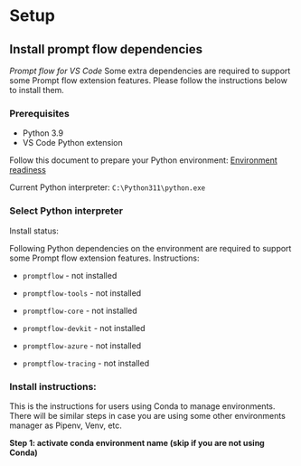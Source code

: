 # Setup

## Install prompt flow dependencies

_Prompt flow for VS Code_
Some extra dependencies are required to support some Prompt flow extension features. Please follow the instructions below to install them.

### Prerequisites
- Python 3.9
- VS Code Python extension

Follow this document to prepare your Python environment: [Environment readiness](link-to-document)

Current Python interpreter: `C:\Python311\python.exe`

### Select Python interpreter

Install status:

Following Python dependencies on the environment are required to support some Prompt flow extension features. Instructions:

- `promptflow` - not installed

- `promptflow-tools` - not installed

- `promptflow-core` - not installed

- `promptflow-devkit` - not installed

- `promptflow-azure` - not installed

- `promptflow-tracing` - not installed

### Install instructions:

This is the instructions for users using Conda to manage environments. There will be similar steps in case you are using some other environments manager as Pipenv, Venv, etc.

**Step 1: activate conda environment name (skip if you are not using Conda)**
